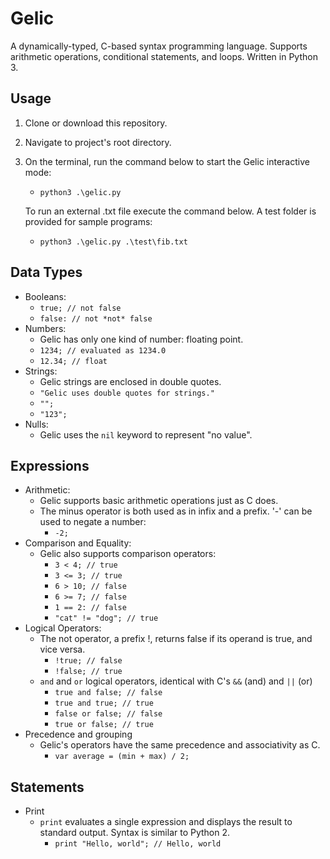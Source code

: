 # Gelic
A dynamically-typed, C-based syntax programming language. Supports arithmetic operations,
conditional statements, and loops. Written in Python 3.

## Usage
1. Clone or download this repository.
2. Navigate to project's root directory.
3. On the terminal, run the command below to start the Gelic interactive mode:
   - `python3 .\gelic.py`

   To run an external .txt file execute the command below. A test folder is provided for sample programs:
   - `python3 .\gelic.py .\test\fib.txt`


## Data Types
- Booleans: 
  - `true; // not false`
  - `false: // not *not* false`
- Numbers:
  - Gelic has only one kind of number: floating point.
  - `1234; // evaluated as 1234.0`
  - `12.34; // float`
- Strings:
  - Gelic strings are enclosed in double quotes.
  - `"Gelic uses double quotes for strings."`
  - `"";`
  - `"123";`
- Nulls:
  - Gelic uses the `nil` keyword to represent "no value".

## Expressions
- Arithmetic:
  - Gelic supports basic arithmetic operations just as C does.
  - The minus operator is both used as in infix and a prefix. '-' can be used to negate a number:
    - `-2;`
- Comparison and Equality:
  - Gelic also supports comparison operators:
    - `3 < 4; // true`
    - `3 <= 3; // true`
    - `6 > 10; // false`
    - `6 >= 7; // false`
    - `1 == 2: // false`
    - `"cat" != "dog"; // true`
- Logical Operators:
  - The not operator, a prefix !, returns false if its operand is true, and vice versa.
    - `!true; // false`
    - `!false; // true`
  - `and` and `or` logical operators, identical with C's `&&` (and) and `||` (or)
    - `true and false; // false`
    - `true and true; // true`
    - `false or false; // false`
    - `true or false; // true`
- Precedence and grouping
  - Gelic's operators have the same precedence and associativity as C.
    - `var average = (min + max) / 2;`

## Statements
- Print
  - `print` evaluates a single expression and displays the result to standard output. Syntax is similar to Python 2.
    - `print "Hello, world"; // Hello, world`